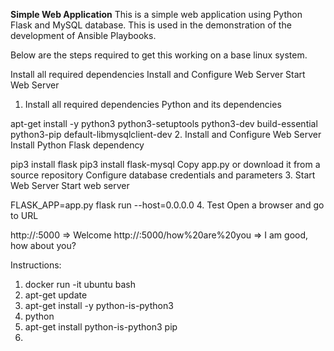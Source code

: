 **Simple Web Application**
This is a simple web application using Python Flask and MySQL database. This is used in the demonstration of the development of Ansible Playbooks.

Below are the steps required to get this working on a base linux system.

Install all required dependencies
Install and Configure Web Server
Start Web Server
1. Install all required dependencies
Python and its dependencies

apt-get install -y python3 python3-setuptools python3-dev build-essential python3-pip default-libmysqlclient-dev
2. Install and Configure Web Server
Install Python Flask dependency

pip3 install flask
pip3 install flask-mysql
Copy app.py or download it from a source repository
Configure database credentials and parameters
3. Start Web Server
Start web server

FLASK_APP=app.py flask run --host=0.0.0.0
4. Test
Open a browser and go to URL

http://<IP>:5000                            => Welcome
http://<IP>:5000/how%20are%20you            => I am good, how about you?




Instructions:
1. docker run -it ubuntu bash
2. apt-get update
3. apt-get install -y python-is-python3
4. python
5. apt-get install python-is-python3 pip
6. 

